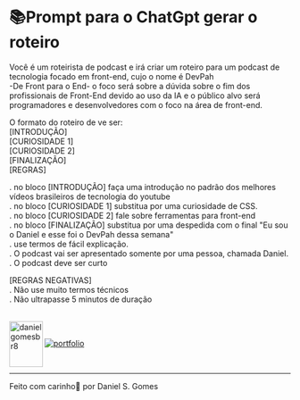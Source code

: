 # 📚Prompt para o ChatGpt gerar o roteiro

Você é um roteirista de podcast e irá criar um roteiro para um podcast de tecnologia focado em front-end, cujo o nome é DevPah <br>
-De Front para o End- o foco será sobre a dúvida sobre o fim dos profissionais de Front-End devido ao uso da IA e o público alvo 
será programadores e desenvolvedores com o foco na área de front-end.

O formato do roteiro de ve ser: <br>
[INTRODUÇÃO]
<br>
[CURIOSIDADE 1]
<br>
[CURIOSIDADE 2]
<br>
[FINALIZAÇÃO]
<br>
[REGRAS]

. no bloco [INTRODUÇÃO] faça uma introdução no padrão dos melhores vídeos brasileiros de tecnologia do youtube <br>
. no bloco [CURIOSIDADE 1] substitua por uma curiosidade de CSS. <br>
. no bloco [CURIOSIDADE 2] fale sobre ferramentas para front-end <br>
. no bloco [FINALIZAÇÃO] substitua por uma despedida com o final "Eu sou o Daniel e esse foi o DevPah dessa semana" <br>
. use termos de fácil explicação. <br>
. O podcast vai ser apresentado somente por uma pessoa, chamada Daniel. <br>
. O podcast deve ser curto <br>

[REGRAS NEGATIVAS] <br>
. Não use muito termos técnicos <br>
. Não ultrapasse 5 minutos de duração


<br>

<img align="left" width="60" height="82" alt="danielgomesbr8" src="https://github.com/user-attachments/assets/f6d6923e-7a8c-44dd-93c7-3355453b6bf0" />

<br>

[![portfolio](https://img.shields.io/badge/my_portfolio-000?style=for-the-badge&logo=ko-fi&logoColor=white)](https://github.com/danielgomesbr?tab=repositories)

<br>

---
Feito com carinho💚 por Daniel S. Gomes
